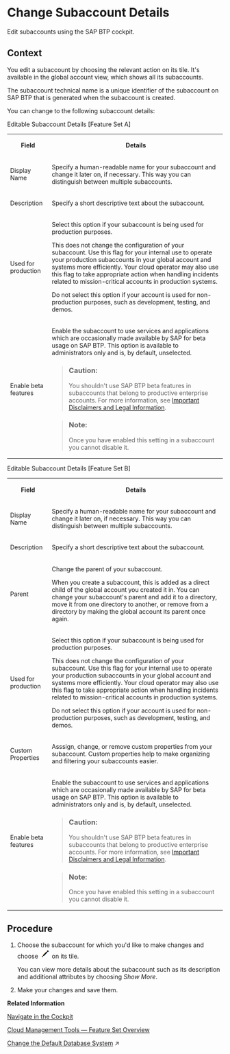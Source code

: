 <!-- loio567d4a84bfdc428f8f3640e07261f73a -->

# Change Subaccount Details

Edit subaccounts using the SAP BTP cockpit.



## Context

You edit a subaccount by choosing the relevant action on its tile. It's available in the global account view, which shows all its subaccounts.

The subaccount technical name is a unique identifier of the subaccount on SAP BTP that is generated when the subaccount is created.

You can change to the following subaccount details:

<a name="loio567d4a84bfdc428f8f3640e07261f73a__table_p5g_kkf_4z"/>Editable Subaccount Details \[Feature Set A\]


<table>
<tr>
<th>

Field



</th>
<th>

Details



</th>
</tr>
<tr>
<td>

Display Name



</td>
<td>

Specify a human-readable name for your subaccount and change it later on, if necessary. This way you can distinguish between multiple subaccounts.



</td>
</tr>
<tr>
<td>

Description



</td>
<td>

Specify a short descriptive text about the subaccount.



</td>
</tr>
<tr>
<td>

Used for production



</td>
<td>

Select this option if your subaccount is being used for production purposes.

This does not change the configuration of your subaccount. Use this flag for your internal use to operate your production subaccounts in your global account and systems more efficiently. Your cloud operator may also use this flag to take appropriate action when handling incidents related to mission-critical accounts in production systems.

Do not select this option if your account is used for non-production purposes, such as development, testing, and demos.



</td>
</tr>
<tr>
<td>

Enable beta features



</td>
<td>

Enable the subaccount to use services and applications which are occasionally made available by SAP for beta usage on SAP BTP. This option is available to administrators only and is, by default, unselected.

> ### Caution:  
> You shouldn't use SAP BTP beta features in subaccounts that belong to productive enterprise accounts. For more information, see [Important Disclaimers and Legal Information](https://help.sap.com/viewer/disclaimer).

> ### Note:  
> Once you have enabled this setting in a subaccount you cannot disable it.



</td>
</tr>
</table>

<a name="loio567d4a84bfdc428f8f3640e07261f73a__table_ljn_yvw_1jb"/>Editable Subaccount Details \[Feature Set B\]


<table>
<tr>
<th>

Field



</th>
<th>

Details



</th>
</tr>
<tr>
<td>

Display Name



</td>
<td>

Specify a human-readable name for your subaccount and change it later on, if necessary. This way you can distinguish between multiple subaccounts.



</td>
</tr>
<tr>
<td>

Description



</td>
<td>

Specify a short descriptive text about the subaccount.



</td>
</tr>
<tr>
<td>

Parent



</td>
<td>

Change the parent of your subaccount.

When you create a subaccount, this is added as a direct child of the global account you created it in. You can change your subaccount's parent and add it to a directory, move it from one directory to another, or remove from a directory by making the global account its parent once again.



</td>
</tr>
<tr>
<td>

Used for production



</td>
<td>

Select this option if your subaccount is being used for production purposes.

This does not change the configuration of your subaccount. Use this flag for your internal use to operate your production subaccounts in your global account and systems more efficiently. Your cloud operator may also use this flag to take appropriate action when handling incidents related to mission-critical accounts in production systems.

Do not select this option if your account is used for non-production purposes, such as development, testing, and demos.



</td>
</tr>
<tr>
<td>

Custom Properties



</td>
<td>

Asssign, change, or remove custom properties from your subaccount. Custom properties help to make organizing and filtering your subaccounts easier.



</td>
</tr>
<tr>
<td>

Enable beta features



</td>
<td>

Enable the subaccount to use services and applications which are occasionally made available by SAP for beta usage on SAP BTP. This option is available to administrators only and is, by default, unselected.

> ### Caution:  
> You shouldn't use SAP BTP beta features in subaccounts that belong to productive enterprise accounts. For more information, see [Important Disclaimers and Legal Information](https://help.sap.com/viewer/disclaimer).

> ### Note:  
> Once you have enabled this setting in a subaccount you cannot disable it.



</td>
</tr>
</table>



<a name="loio567d4a84bfdc428f8f3640e07261f73a__steps_jgs_mxw_z5"/>

## Procedure

1.  Choose the subaccount for which you'd like to make changes and choose ![](images/Edit_Icon_abfe424.png) on its tile.

    You can view more details about the subaccount such as its description and additional attributes by choosing *Show More*.

2.  Make your changes and save them.


**Related Information**  


[Navigate in the Cockpit](Navigate_in_the_Cockpit_0874895.md "Learn how to navigate to your global accounts and subaccounts in the SAP BTP cockpit.")



[Cloud Management Tools — Feature Set Overview](Cloud_Management_Tools_—_Feature_Set_Overview_caf4e4e.md "Cloud management tools represent the group of technologies designed for managing SAP BTP.")

[Change the Default Database System](https://help.sap.com/viewer/d4790b2de2f4429db6f3dff54e4d7b3a/Cloud/en-US/d531b2dd49904927a0327c9479edd2b7.html "Change the database property, which determines the database in the Neo environment on which an application runs.") :arrow_upper_right:

